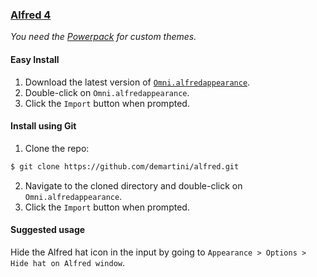 ### [Alfred 4](https://alfredapp.com)

_You need the [Powerpack](https://www.alfredapp.com/powerpack) for custom themes._

#### Easy Install

1. Download the latest version of [`Omni.alfredappearance`](https://github.com/demartini/alfred/releases/latest/download/Omni.alfredappearance).
2. Double-click on `Omni.alfredappearance`.
3. Click the `Import` button when prompted.

#### Install using Git

1. Clone the repo:
```sh
$ git clone https://github.com/demartini/alfred.git
```
2. Navigate to the cloned directory and double-click on `Omni.alfredappearance`.
3. Click the `Import` button when prompted.

#### Suggested usage

Hide the Alfred hat icon in the input by going to  `Appearance > Options > Hide hat on Alfred window`.
